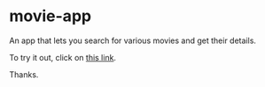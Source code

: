 # movie-app
An app that lets you search for various movies and get their details.

To try it out, click on <a href="https://your-movie-info.netlify.app/">this link</a>. 

Thanks.